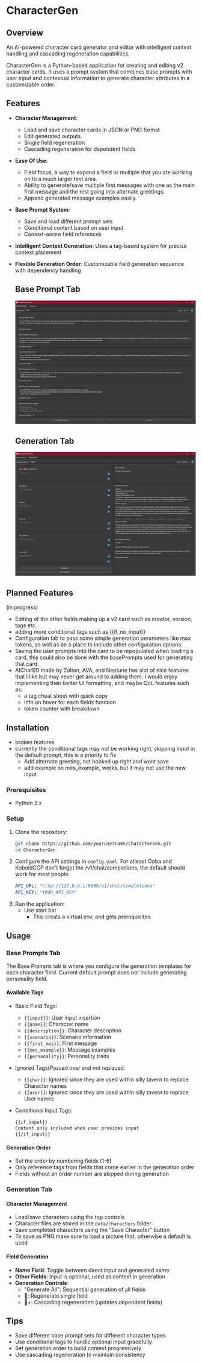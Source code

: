 # CharacterGen
## Overview
An AI-powered character card generator and editor with intelligent context handling and cascading regeneration capabilities.

CharacterGen is a Python-based application for creating and editing v2 character cards. It uses a prompt system that combines base prompts with user input and contextual information to generate character attributes in a customizable order.

## Features

- **Character Management**:
  - Load and save character cards in JSON or PNG format
  - Edit generated outputs
  - Single field regeneration
  - Cascading regeneration for dependent fields
- **Ease Of Use**:
  - Field focus, a way to expand a field or multiple that you are working on to a much larger text area.
  - Ability to generate/save multiple first messages with one as the main first message and the rest going into alternate greetings.
  - Append generated message examples easily.
- **Base Prompt System**:
  - Save and load different prompt sets
  - Conditional content based on user input
  - Context-aware field references
- **Intelligent Context Generation**: Uses a tag-based system for precise context placement
- **Flexible Generation Order**: Customizable field generation sequence with dependency handling
 
  ## Base Prompt Tab
  ![BasePrompts](/images/basePrompt.png)

   ## Generation Tab
  ![GenTab](/images/GenTab.png)

## Planned Features
   (in progress)
  - Editing of the other fields making up a v2 card such as creator, version, tags etc.
  - adding more conditional tags such as {{if_no_input}}
  - Configuration tab to pass some simple generation perameters like max tokens, as well as be a place to include other configuration options.
  - Saving the user prompts into the card to be repopulated when loading a card, this could also be done with the basePrompts used for generating that card.
  - AICharED made by Zoltan, AVA, and Neptune has alot of nice features that I like but may never get around to adding them. I would enjoy implementing their better UI formatting, and maybe QoL features such as:
    - a tag cheat sheet with quick copy
    - info on hover for each fields function
    - token counter with breakdown

## Installation

  - broken features
  - currently the conditional tags may not be working right, skipping input in the default prompt, this is a priority to fix
    - Add alternate greeting, not hooked up right and wont save
    - add example on mes_example, works, but it may not use the new input

### Prerequisites
- Python 3.x

### Setup
1. Clone the repository:
   ```bash
   git clone https://github.com/yourusername/CharacterGen.git
   cd CharacterGen
   ```
2. Configure the API settings in `config.yaml`. For atleast Ooba and KoboldCCP don't forget the /v1/chat/completions, the default should work for most people:
   ```yaml
   API_URL: "http://127.0.0.1:5000/v1/chat/completions"
   API_KEY: "YOUR_API_KEY"
   ```
3. Run the application:
   - Use start.bat
     - This creats a virtual env, and gets prerequisites 

## Usage

### Base Prompts Tab

The Base Prompts tab is where you configure the generation templates for each character field. Current default prompt does not include generating personality field.

#### Available Tags
- Basic Field Tags:
  - `{{input}}`: User input insertion
  - `{{name}}`: Character name
  - `{{description}}`: Character description
  - `{{scenario}}`: Scenario information
  - `{{first_mes}}`: First message
  - `{{mes_example}}`: Message examples
  - `{{personality}}`: Personality traits

- Ignored Tags(Passed over and not replaced:
  - `{{char}}`: Ignored since they are used within silly tavern to replace Character names
  - `{{user}}`: Ignored since they are used within silly tavern to replace User names
  
- Conditional Input Tags:
  ```
  {{if_input}}
  Content only included when user provides input
  {{/if_input}}
  ```

#### Generation Order
- Set the order by numbering fields (1-6)
- Only reference tags from fields that come earlier in the generation order
- Fields without an order number are skipped during generation

### Generation Tab

#### Character Management
- Load/save characters using the top controls
- Character files are stored in the `data/characters` folder
- Save completed characters using the "Save Character" button
- To save as PNG make sure to load a picture first, otherwise a default is used

#### Field Generation
- **Name Field**: Toggle between direct input and generated name
- **Other Fields**: Input is optional, used as context in generation
- **Generation Controls**:
  - "Generate All": Sequential generation of all fields
  - 🔄: Regenerate single field
  - 🔄+: Cascading regeneration (updates dependent fields)

## Tips
- Save different base prompt sets for different character types
- Use conditional tags to handle optional input gracefully
- Set generation order to build context progressively
- Use cascading regeneration to maintain consistency
